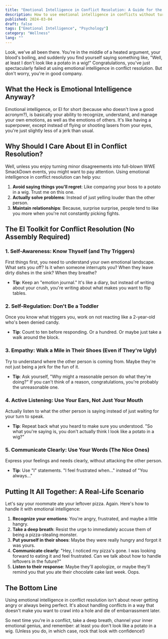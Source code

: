 ```yaml
---
title: "Emotional Intelligence in Conflict Resolution: A Guide for the Emotionally Challenged"
description: How to use emotional intelligence in conflicts without turning into a human tornado. Tips for the emotionally challenged to actually solve problems.
published: 2024-03-04
draft: false
tags: ["Emotional Intelligence", "Psychology"]
category: "Wellness"
lang: ""
---
```



Look, we've all been there. You're in the middle of a heated argument, your blood's boiling, and suddenly you find yourself saying something like, "Well, at least I don't look like a potato in a wig!" Congratulations, you've just spectacularly failed at using emotional intelligence in conflict resolution. But don't worry, you're in good company.


## What the Heck is Emotional Intelligence Anyway?

Emotional intelligence, or EI for short (because who doesn't love a good acronym?), is basically your ability to recognize, understand, and manage your own emotions, as well as the emotions of others. It's like having a superpower, except instead of flying or shooting lasers from your eyes, you're just slightly less of a jerk than usual.

## Why Should I Care About EI in Conflict Resolution?

Well, unless you enjoy turning minor disagreements into full-blown WWE SmackDown events, you might want to pay attention. Using emotional intelligence in conflict resolution can help you:

1. **Avoid saying things you'll regret**: Like comparing your boss to a potato in a wig. Trust me on this one.
2. **Actually solve problems**: Instead of just yelling louder than the other person.
3. **Maintain relationships**: Because, surprise surprise, people tend to like you more when you're not constantly picking fights.

## The EI Toolkit for Conflict Resolution (No Assembly Required)

### 1. Self-Awareness: Know Thyself (and Thy Triggers)

First things first, you need to understand your own emotional landscape. What sets you off? Is it when someone interrupts you? When they leave dirty dishes in the sink? When they breathe?

- **Tip**: Keep an "emotion journal." It's like a diary, but instead of writing about your crush, you're writing about what makes you want to flip tables.

### 2. Self-Regulation: Don't Be a Toddler

Once you know what triggers you, work on not reacting like a 2-year-old who's been denied candy.

- **Tip**: Count to ten before responding. Or a hundred. Or maybe just take a walk around the block.

### 3. Empathy: Walk a Mile in Their Shoes (Even if They're Ugly)

Try to understand where the other person is coming from. Maybe they're not just being a jerk for the fun of it.

- **Tip**: Ask yourself, "Why might a reasonable person do what they're doing?" If you can't think of a reason, congratulations, you're probably the unreasonable one.

### 4. Active Listening: Use Your Ears, Not Just Your Mouth

Actually listen to what the other person is saying instead of just waiting for your turn to speak.

- **Tip**: Repeat back what you heard to make sure you understood. "So what you're saying is, you don't actually think I look like a potato in a wig?"

### 5. Communicate Clearly: Use Your Words (The Nice Ones)

Express your feelings and needs clearly, without attacking the other person.

- **Tip**: Use "I" statements. "I feel frustrated when..." instead of "You always..."

## Putting It All Together: A Real-Life Scenario

Let's say your roommate ate your leftover pizza. Again. Here's how to handle it with emotional intelligence:

1. **Recognize your emotions**: You're angry, frustrated, and maybe a little hangry.
2. **Take a deep breath**: Resist the urge to immediately accuse them of being a pizza-stealing monster.
3. **Put yourself in their shoes**: Maybe they were really hungry and forgot it was yours.
4. **Communicate clearly**: "Hey, I noticed my pizza's gone. I was looking forward to eating it and feel frustrated. Can we talk about how to handle leftovers in the future?"
5. **Listen to their response**: Maybe they'll apologize, or maybe they'll remind you that you ate their chocolate cake last week. Oops.

## The Bottom Line

Using emotional intelligence in conflict resolution isn't about never getting angry or always being perfect. It's about handling conflicts in a way that doesn't make you want to crawl into a hole and die of embarrassment later.

So next time you're in a conflict, take a deep breath, channel your inner emotional genius, and remember: at least you don't look like a potato in a wig. (Unless you do, in which case, rock that look with confidence!)
